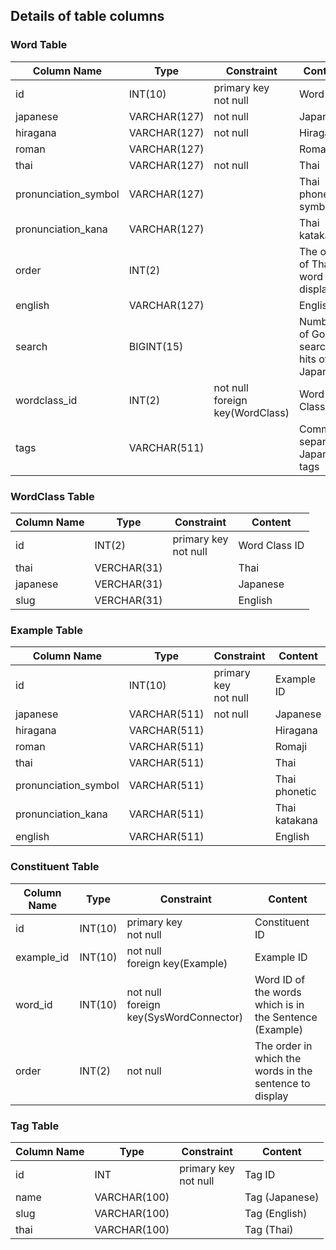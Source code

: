 ## Details of table columns
### Word Table
| Column Name  | Type          | Constraint    | Content
| ------------ | ------------- | ------------- | ------------- |
|id            | INT(10)       | primary key<br>not null | Word ID | 
|japanese      | VARCHAR(127)  | not null      | Japanese | 
|hiragana      | VARCHAR(127)  | not null      | Hiragana | 
|roman         | VARCHAR(127)  |               | Romaji | 
|thai           | VARCHAR(127) | not null      | Thai | 
|pronunciation_symbol | VARCHAR(127) |         | Thai phonetic symbol | 
|pronunciation_kana   | VARCHAR(127) |         | Thai katakana | 
|order         | INT(2)        |               | The order of Thai word to display | 
|english       | VARCHAR(127)  |               | English | 
|search        | BIGINT(15)    |               | Number of Google search hits of Japanese | 
|wordclass_id  | INT(2)        | not null<br>foreign key(WordClass)    | Word Class ID | 
|tags          | VARCHAR(511)  |               | Comma-separated Japanese tags | 

### WordClass Table
| Column Name  | Type          | Constraint    | Content
| ------------ | ------------- | ------------- | ------------- |
|id            | INT(2)        | primary key<br>not null    | Word Class ID | 
|thai          | VERCHAR(31)   |                | Thai  | 
|japanese      | VERCHAR(31)   |                | Japanese | 
|slug          | VERCHAR(31)   |                | English | 


### Example Table
| Column Name  | Type          | Constraint    | Content
| ------------ | ------------- | ------------- | ------------- |
|id            | INT(10)       | primary key<br>not null    | Example ID | 
|japanese      | VARCHAR(511)  | not null      | Japanese | 
|hiragana      | VARCHAR(511)  |               | Hiragana | 
|roman         | VARCHAR(511)  |               | Romaji | 
|thai          | VARCHAR(511)  |               | Thai | 
|pronunciation_symbol | VARCHAR(511)    |      | Thai phonetic | 
|pronunciation_kana   | VARCHAR(511)    |      | Thai katakana | 
|english       | VARCHAR(511)  |               | English | 

### Constituent Table
| Column Name  | Type          | Constraint    | Content
| ------------ | ------------- | ------------- | ------------- |
|id            | INT(10)       | primary key<br>not null              | Constituent ID | 
|example_id    | INT(10)       | not null<br>foreign key(Example)    | Example ID | 
|word_id       | INT(10)       | not null<br>foreign key(SysWordConnector) | Word ID of the words which is in the Sentence (Example) |
|order         | INT(2)        | not null    | The order in which the words in the sentence to display | 


### Tag Table
| Column Name  | Type          | Constraint    | Content
| ------------ | ------------- | ------------- | ------------- |
|id            | INT           | primary key<br>not null  | Tag ID | 
|name          | VARCHAR(100)  |               | Tag (Japanese) | 
|slug          | VARCHAR(100)  |               | Tag (English) | 
|thai          | VARCHAR(100)  |               | Tag (Thai) | 
